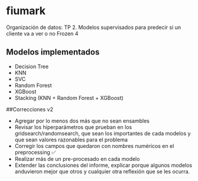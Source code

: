 # fiumark
Organización de datos: TP 2. Modelos supervisados para predecir si un cliente va a ver o no Frozen 4

## Modelos implementados
- Decision Tree
- KNN
- SVC
- Random Forest
- XGBoost
- Stacking (KNN + Random Forest + XGBoost)

##Correcciones v2
- Agregar por lo menos dos más que no sean ensambles
- Revisar los hiperparámetros que prueban en los gridsearch/randomsearch, que sean los importantes de cada modelos y que sean valores razonables para el problema
- Corregir los campos que quedaron con nombres numéricos en el preprocessing :white_check_mark:
- Realizar más de un pre-procesado en cada modelo
- Extender las conclusiones del informe, explicar porque algunos modelos anduvieron mejor que otros y cualquier otra reflexión que se les ocurra.
